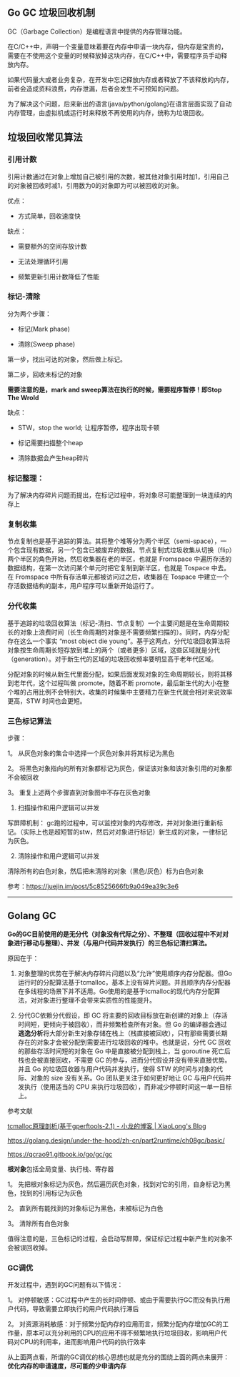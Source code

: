 ## Go GC 垃圾回收机制

GC（Garbage Collection）是编程语言中提供的内存管理功能。

在C/C++中，声明一个变量意味着要在内存中申请一块内存，但内存是宝贵的，需要在不使用这个变量的时候释放掉这块内存，在C/C++中，需要程序员手动释放内存。

如果代码量大或者业务复杂，在开发中忘记释放内存或者释放了不该释放的内存，前者会造成资料浪费，内存泄漏，后者会发生不可预知的问题。

为了解决这个问题，后来新出的语言(java/python/golang)在语言层面实现了自动内存管理，由虚拟机或运行时来释放不再使用的内存，统称为垃圾回收。

## 垃圾回收常见算法

### 引用计数

引用计数通过在对象上增加自己被引用的次数，被其他对象引用时加1，引用自己的对象被回收时减1，引用数为0的对象即为可以被回收的对象。

优点：

- 方式简单，回收速度快

缺点：

- 需要额外的空间存放计数

- 无法处理循环引用

- 频繁更新引用计数降低了性能

### 标记-清除

分为两个步骤：

- 标记(Mark phase)

- 清除(Sweep phase)

第一步，找出可达的对象，然后做上标记。

第二步，回收未标记的对象

**需要注意的是，mark and sweep算法在执行的时候，需要程序暂停！即Stop The Wrold**

缺点：

- STW，stop the world; 让程序暂停，程序出现卡顿

- 标记需要扫描整个heap

- 清除数据会产生heap碎片

### 标记整理：

为了解决内存碎片问题而提出，在标记过程中，将对象尽可能整理到一块连续的内存上

### 复制收集

节点复制也是基于追踪的算法。其将整个堆等分为两个半区（semi-space），一个包含现有数据，另一个包含已被废弃的数据。节点复制式垃圾收集从切换（flip）两个半区的角色开始，然后收集器在老的半区，也就是 Fromspace 中遍历存活的数据结构，在第一次访问某个单元时把它复制到新半区，也就是 Tospace 中去。在 Fromspace 中所有存活单元都被访问过之后，收集器在 Tospace 中建立一个存活数据结构的副本，用户程序可以重新开始运行了。

### 分代收集

基于追踪的垃圾回收算法（标记-清扫、节点复制）一个主要问题是在生命周期较长的对象上浪费时间（长生命周期的对象是不需要频繁扫描的）。同时，内存分配存在这么一个事实 “most object die young”。基于这两点，分代垃圾回收算法将对象按生命周期长短存放到堆上的两个（或者更多）区域，这些区域就是分代（generation）。对于新生代的区域的垃圾回收频率要明显高于老年代区域。

分配对象的时候从新生代里面分配，如果后面发现对象的生命周期较长，则将其移到老年代，这个过程叫做 promote。随着不断 promote，最后新生代的大小在整个堆的占用比例不会特别大。收集的时候集中主要精力在新生代就会相对来说效率更高，STW 时间也会更短。

### 三色标记算法

步骤：

1。 从灰色对象的集合中选择一个灰色对象并将其标记为黑色

2。 将黑色对象指向的所有对象都标记为灰色，保证该对象和该对象引用的对象都不会被回收

3。 重复上述两个步骤直到对象图中不存在灰色对象

1. 扫描操作和用户逻辑可以并发

写屏障机制： gc跑的过程中，可以监控对象的内存修改，并对对象进行重新标记。（实际上也是超短暂的stw，然后对对象进行标记）新生成的对象，一律标记为灰色。

2. 清除操作和用户逻辑可以并发

清除所有的白色对象，然后把未清除的对象（黑色/灰色）标为白色对象

参考：https://juejin.im/post/5c8525666fb9a049ea39c3e6

---

## Golang GC

**Go的GC目前使用的是无分代（对象没有代际之分）、不整理（回收过程中不对对象进行移动与整理）、并发（与用户代码并发执行）的三色标记清扫算法。**

原因在于：

1. 对象整理的优势在于解决内存碎片问题以及“允许”使用顺序内存分配器。但Go运行时的分配算法基于tcmalloc，基本上没有碎片问题。并且顺序内存分配器在多线程的场景下并不适用。Go使用的是基于tcmalloc的现代内存分配算法，对对象进行整理不会带来实质性的性能提升。

2. 分代GC依赖分代假设，即 GC 将主要的回收目标放在新创建的对象上（存活时间短，更倾向于被回收），而非频繁检查所有对象。但 Go 的编译器会通过**逃逸分析**将大部分新生对象存储在栈上（栈直接被回收），只有那些需要长期存在的对象才会被分配到需要进行垃圾回收的堆中。也就是说，分代 GC 回收的那些存活时间短的对象在 Go 中是直接被分配到栈上，当 goroutine 死亡后栈也会被直接回收，不需要 GC 的参与，进而分代假设并没有带来直接优势。并且 Go 的垃圾回收器与用户代码并发执行，使得 STW 的时间与对象的代际、对象的 size 没有关系。Go 团队更关注于如何更好地让 GC 与用户代码并发执行（使用适当的 CPU 来执行垃圾回收），而非减少停顿时间这一单一目标上。

参考文献

[tcmalloc原理剖析(基于gperftools-2.1) - 小龙的博客 | XiaoLong's Blog](http://gao-xiao-long.github.io/2017/11/25/tcmalloc/)

https://golang.design/under-the-hood/zh-cn/part2runtime/ch08gc/basic/

https://qcrao91.gitbook.io/go/gc/gc

**根对象**包括全局变量、执行栈、寄存器

1。 先把根对象标记为灰色，然后遍历灰色对象，找到对它的引用，自身标记为黑色，找到的引用标记为灰色

2。 直到所有能找到的对象标记为黑色，未被标记为白色

3。 清除所有白色对象

值得注意的是，三色标记的过程，会启动写屏障，保证标记过程中新产生的对象不会被误回收掉。

### GC调优

开发过程中，遇到的GC问题有以下情况：

1。 对停顿敏感：GC过程中产生的长时间停顿、或由于需要执行GC而没有执行用户代码，导致需要立即执行的用户代码执行滞后

2。 对资源消耗敏感：对于频繁分配内存的应用而言，频繁分配内存增加GC的工作量，原本可以充分利用的CPU的应用不得不频繁地执行垃圾回收，影响用户代码对CPU的利用率，进而影响用户代码的执行效率

从上面两点看，所谓的GC调优的核心思想也就是充分的围绕上面的两点来展开：**优化内存的申请速度，尽可能的少申请内存**
